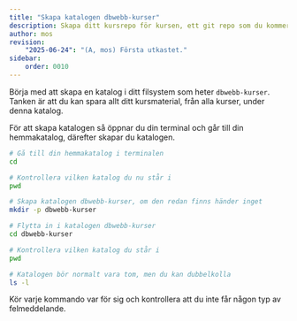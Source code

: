 ```yaml
---
title: "Skapa katalogen dbwebb-kurser" 
description: Skapa ditt kursrepo för kursen, ett git repo som du kommer att jobba med genom hela kursen.
author: mos
revision:
    "2025-06-24": "(A, mos) Första utkastet."
sidebar:
    order: 0010
---
```


Börja med att skapa en katalog i ditt filsystem som heter `dbwebb-kurser`. Tanken är att du kan spara allt ditt kursmaterial, från alla kurser, under denna katalog.

För att skapa katalogen så öppnar du din terminal och går till din hemmakatalog, därefter skapar du katalogen.

```bash title="Skapa katalogen dbwebb-kurser under din hemmakatalog"
# Gå till din hemmakatalog i terminalen
cd

# Kontrollera vilken katalog du nu står i
pwd

# Skapa katalogen dbwebb-kurser, om den redan finns händer inget
mkdir -p dbwebb-kurser

# Flytta in i katalogen dbwebb-kurser
cd dbwebb-kurser

# Kontrollera vilken katalog du står i
pwd

# Katalogen bör normalt vara tom, men du kan dubbelkolla 
ls -l
```

Kör varje kommando var för sig och kontrollera att du inte får någon typ av felmeddelande.

